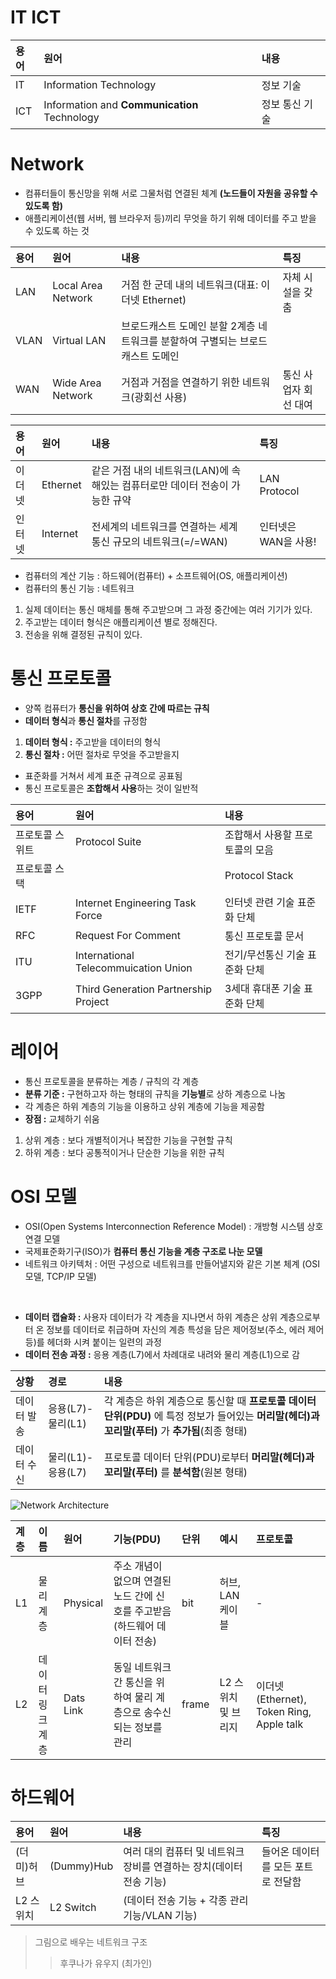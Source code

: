 # IT ICT

|용어|원어|내용|
|:---|:---|:---|
|IT|Information Technology|정보 기술|
|ICT|Information and **Communication** Technology|정보 통신 기술|  

# Network
- 컴퓨터들이 통신망을 위해 서로 그물처럼 연결된 체계 **(노드들이 자원을 공유할 수 있도록 함)**
- 애플리케이션(웹 서버, 웹 브라우저 등)끼리 무엇을 하기 위해 데이터를 주고 받을 수 있도록 하는 것  

|용어|원어|내용|특징|
|:---|:---|:---|:---|
|LAN|Local Area Network|거점 한 군데 내의 네트워크(대표: 이더넷 Ethernet)|자체 시설을 갖춤|
|VLAN|Virtual LAN|브로드캐스트 도메인 분할 2계층 네트워크를 분할하여 구별되는 브로드캐스트 도메인|
|WAN|Wide Area Network|거점과 거점을 연결하기 위한 네트워크(광회선 사용)|통신 사업자 회선 대여|  

|용어|원어|내용|특징|
|:---|:---|:---|:---|
|이더넷|Ethernet|같은 거점 내의 네트워크(LAN)에 속해있는 컴퓨터로만 데이터 전송이 가능한 규약|LAN Protocol|
|인터넷|Internet|전세계의 네트워크를 연결하는 세계 통신 규모의 네트워크(=/=WAN)|인터넷은 WAN을 사용!|  

- 컴퓨터의 계산 기능 : 하드웨어(컴퓨터) + 소프트웨어(OS, 애플리케이션)
- 컴퓨터의 통신 기능 : 네트워크  

1. 실제 데이터는 통신 매체를 통해 주고받으며 그 과정 중간에는 여러 기기가 있다.
2. 주고받는 데이터 형식은 애플리케이션 별로 정해진다. 
3. 전송을 위해 결정된 규칙이 있다.  

# 통신 프로토콜
- 양쪽 컴퓨터가 **통신을 위하여 상호 간에 따르는 규칙**
- **데이터 형식**과 **통신 절차**를 규정함  

1. **데이터 형식 :** 주고받을 데이터의 형식
2. **통신 절차 :** 어떤 절차로 무엇을 주고받을지  

- 표준화를 거쳐서 세계 표준 규격으로 공표됨
- 통신 프로토콜은 **조합해서 사용**하는 것이 일반적   

|용어|원어|내용|
|:---|:---|:---|
|프로토콜 스위트|Protocol Suite|조합해서 사용할 프로토콜의 모음|
|프로토콜 스택||Protocol Stack|프로토콜 시스템이 구현된 시스템(하드웨어, 소프트웨어, 둘의 혼합)|
|IETF|Internet Engineering Task Force|인터넷 관련 기술 표준화 단체|
|RFC|Request For Comment|통신 프로토콜 문서|
|ITU|International Telecommuication Union|전기/무선통신 기술 표준화 단체|
|3GPP|Third Generation Partnership Project|3세대 휴대폰 기술 표준화 단체|

# 레이어
- 통신 프로토콜을 분류하는 계층 / 규칙의 각 계층
-  **분류 기준 :** 구현하고자 하는 형태의 규칙을 **기능별**로 상하 계층으로 나눔
- 각 계층은 하위 계층의 기능을 이용하고 상위 계층에 기능을 제공함
- **장점 :** 교체하기 쉬움

1. 상위 계층 : 보다 개별적이거나 복잡한 기능을 구현할 규칙
2. 하위 계층 : 보다 공통적이거나 단순한 기능을 위한 규칙  

# OSI 모델
- OSI(Open Systems Interconnection Reference Model) : 개방형 시스템 상호 연결 모델
- 국제표준화기구(ISO)가 **컴퓨터 통신 기능을 계층 구조로 나눈 모델**
- 네트워크 아키텍처 : 어떤 구성으로 네트워크를 만들어낼지와 같은 기본 체계 (OSI모델, TCP/IP 모델)
</br>

- **데이터 캡슐화 :** 사용자 데이터가 각 계층을 지나면서 하위 계층은 상위 계층으로부터 온 정보를 데이터로 취급하며 자신의 계층 특성을 담은 제어정보(주소, 에러 제어 등)를 헤더화 시켜 붙이는 일련의 과정
- **데이터 전송 과정 :** 응용 계층(L7)에서 차례대로 내려와 물리 계층(L1)으로 감

|상황|경로|내용|
|:---|:---|:---|
|데이터 발송|응용(L7)-물리(L1)|각 계층은 하위 계층으로 통신할 때 **프로토콜 데이터 단위(PDU)** 에 특정 정보가 들어있는 **머리말(헤더)과 꼬리말(푸터)** 가 **추가됨**(최종 형태)|
|데이터 수신|물리(L1)-응용(L7)|프로토콜 데이터 단위(PDU)로부터 **머리말(헤더)과 꼬리말(푸터)** 를 **분석함**(원본 형태)|  

![Network Architecture](https://github.com/7ahyeon/Study/assets/107123698/84cf81af-f9c3-43ca-8f64-b80f44df4374)

|계층|이름|원어|기능(PDU)|단위|예시|프로토콜|
|:---|:---|:---|:---|:---|:---|:---|
|L1|물리 계층|Physical|주소 개념이 없으며 연결된 노드 간에 신호를 주고받음(하드웨어 데이터 전송)|bit|허브, LAN 케이블|-|
|L2|데이터 링크 계층|Dats Link|동일 네트워크 간 통신을 위하여 물리 계층으로 송수신되는 정보를 관리|frame|L2 스위치 및 브리지|이더넷(Ethernet), Token Ring, Apple talk|

# 하드웨어

|용어|원어|내용|특징|
|:---|:---|:---|:---|
|(더미)허브|(Dummy)Hub|여러 대의 컴퓨터 및 네트워크 장비를 연결하는 장치(데이터 전송 기능)|들어온 데이터를 모든 포트로 전달함|
|L2 스위치|L2 Switch|(데이터 전송 기능 + 각종 관리 기능/VLAN 기능)||


> 그림으로 배우는 네트워크 구조
> > 후쿠나가 유우지 (최가인)

